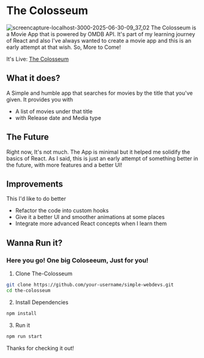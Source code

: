 # The Colosseum 
![screencapture-localhost-3000-2025-06-30-09_37_02](https://github.com/user-attachments/assets/4d1d1863-f598-4db8-aefc-cef51f0b9fc2)
The Colosseum is a Movie App that is powered by OMDB API. It's part of my learning journey of React and also
I've always wanted to create a movie app and this is an early attempt at that wish. So, More to Come!

It's Live: [The Colosseum](https://the-colosseum.vercel.app/)

## What it does?
A Simple and humble app that searches for movies by the title that you've given. It provides you with

  - A list of movies under that title
  - with Release date and Media type

## The Future
Right now, It's not much. The App is minimal but it helped me solidify the basics of React. As I said, this is just an early attempt of something better in the future, with more features and a better UI!

## Improvements
This I'd like to do better 
  - Refactor the code into custom hooks
  - Give it a better UI and smoother animations at some places
  - Integrate more advanced React concepts when I learn them

## Wanna Run it? 
### Here you go! One big Coloseeum, Just for you!

1. Clone The-Colosseum
```sh
git clone https://github.com/your-username/simple-webdevs.git
cd the-colosseum
```
2. Install Dependencies
```sh
npm install
```
3. Run it
```sh
npm run start
```

Thanks for checking it out!
